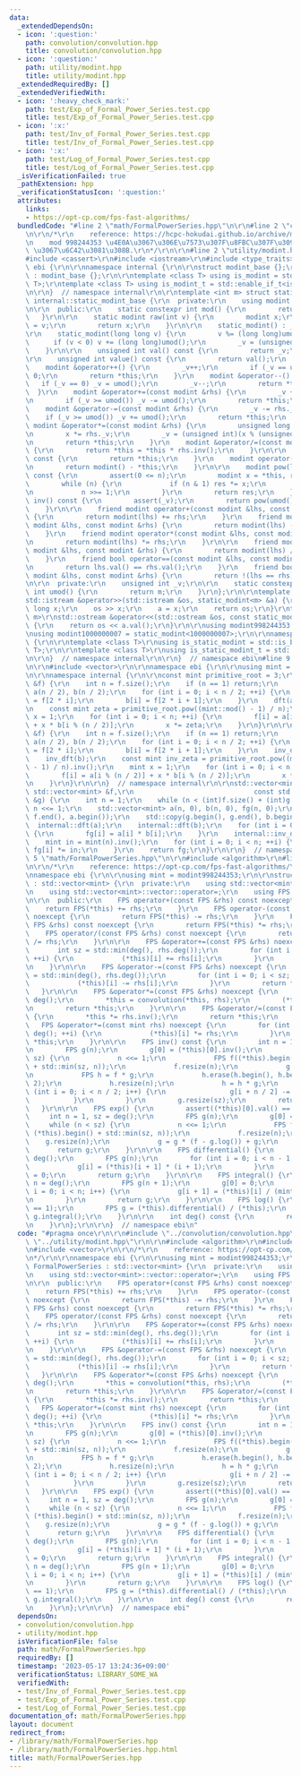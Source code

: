```yaml
---
data:
  _extendedDependsOn:
  - icon: ':question:'
    path: convolution/convolution.hpp
    title: convolution/convolution.hpp
  - icon: ':question:'
    path: utility/modint.hpp
    title: utility/modint.hpp
  _extendedRequiredBy: []
  _extendedVerifiedWith:
  - icon: ':heavy_check_mark:'
    path: test/Exp_of_Formal_Power_Series.test.cpp
    title: test/Exp_of_Formal_Power_Series.test.cpp
  - icon: ':x:'
    path: test/Inv_of_Formal_Power_Series.test.cpp
    title: test/Inv_of_Formal_Power_Series.test.cpp
  - icon: ':x:'
    path: test/Log_of_Formal_Power_Series.test.cpp
    title: test/Log_of_Formal_Power_Series.test.cpp
  _isVerificationFailed: true
  _pathExtension: hpp
  _verificationStatusIcon: ':question:'
  attributes:
    links:
    - https://opt-cp.com/fps-fast-algorithms/
  bundledCode: "#line 2 \"math/FormalPowerSeries.hpp\"\n\r\n#line 2 \"convolution/convolution.hpp\"\
    \n\r\n/*\r\n    reference: https://hcpc-hokudai.github.io/archive/math_fft_002.pdf\r\
    \n    mod 998244353 \u4E0A\u3067\u306E\u7573\u307F\u8FBC\u307F\u3092 O(N log N)\
    \ \u3067\u6C42\u3081\u308B.\r\n*/\r\n\r\n#line 2 \"utility/modint.hpp\"\n\r\n\
    #include <cassert>\r\n#include <iostream>\r\n#include <type_traits>\r\n\r\nnamespace\
    \ ebi {\r\n\r\nnamespace internal {\r\n\r\nstruct modint_base {};\r\nstruct static_modint_base\
    \ : modint_base {};\r\n\r\ntemplate <class T> using is_modint = std::is_base_of<modint_base,\
    \ T>;\r\ntemplate <class T> using is_modint_t = std::enable_if_t<is_modint<T>::value>;\r\
    \n\r\n}  // namespace internal\r\n\r\ntemplate <int m> struct static_modint :\
    \ internal::static_modint_base {\r\n  private:\r\n    using modint = static_modint;\r\
    \n\r\n  public:\r\n    static constexpr int mod() {\r\n        return m;\r\n \
    \   }\r\n\r\n    static modint raw(int v) {\r\n        modint x;\r\n        x._v\
    \ = v;\r\n        return x;\r\n    }\r\n\r\n    static_modint() : _v(0) {}\r\n\
    \r\n    static_modint(long long v) {\r\n        v %= (long long)umod();\r\n  \
    \      if (v < 0) v += (long long)umod();\r\n        _v = (unsigned int)v;\r\n\
    \    }\r\n\r\n    unsigned int val() const {\r\n        return _v;\r\n    }\r\n\
    \r\n    unsigned int value() const {\r\n        return val();\r\n    }\r\n\r\n\
    \    modint &operator++() {\r\n        _v++;\r\n        if (_v == umod()) _v =\
    \ 0;\r\n        return *this;\r\n    }\r\n    modint &operator--() {\r\n     \
    \   if (_v == 0) _v = umod();\r\n        _v--;\r\n        return *this;\r\n  \
    \  }\r\n    modint &operator+=(const modint &rhs) {\r\n        _v += rhs._v;\r\
    \n        if (_v >= umod()) _v -= umod();\r\n        return *this;\r\n    }\r\n\
    \    modint &operator-=(const modint &rhs) {\r\n        _v -= rhs._v;\r\n    \
    \    if (_v >= umod()) _v += umod();\r\n        return *this;\r\n    }\r\n   \
    \ modint &operator*=(const modint &rhs) {\r\n        unsigned long long x = _v;\r\
    \n        x *= rhs._v;\r\n        _v = (unsigned int)(x % (unsigned long long)umod());\r\
    \n        return *this;\r\n    }\r\n    modint &operator/=(const modint &rhs)\
    \ {\r\n        return *this = *this * rhs.inv();\r\n    }\r\n\r\n    modint operator+()\
    \ const {\r\n        return *this;\r\n    }\r\n    modint operator-() const {\r\
    \n        return modint() - *this;\r\n    }\r\n\r\n    modint pow(long long n)\
    \ const {\r\n        assert(0 <= n);\r\n        modint x = *this, res = 1;\r\n\
    \        while (n) {\r\n            if (n & 1) res *= x;\r\n            x *= x;\r\
    \n            n >>= 1;\r\n        }\r\n        return res;\r\n    }\r\n    modint\
    \ inv() const {\r\n        assert(_v);\r\n        return pow(umod() - 2);\r\n\
    \    }\r\n\r\n    friend modint operator+(const modint &lhs, const modint &rhs)\
    \ {\r\n        return modint(lhs) += rhs;\r\n    }\r\n    friend modint operator-(const\
    \ modint &lhs, const modint &rhs) {\r\n        return modint(lhs) -= rhs;\r\n\
    \    }\r\n    friend modint operator*(const modint &lhs, const modint &rhs) {\r\
    \n        return modint(lhs) *= rhs;\r\n    }\r\n\r\n    friend modint operator/(const\
    \ modint &lhs, const modint &rhs) {\r\n        return modint(lhs) /= rhs;\r\n\
    \    }\r\n    friend bool operator==(const modint &lhs, const modint &rhs) {\r\
    \n        return lhs.val() == rhs.val();\r\n    }\r\n    friend bool operator!=(const\
    \ modint &lhs, const modint &rhs) {\r\n        return !(lhs == rhs);\r\n    }\r\
    \n\r\n  private:\r\n    unsigned int _v;\r\n\r\n    static constexpr unsigned\
    \ int umod() {\r\n        return m;\r\n    }\r\n};\r\n\r\ntemplate <int m>\r\n\
    std::istream &operator>>(std::istream &os, static_modint<m> &a) {\r\n    long\
    \ long x;\r\n    os >> x;\r\n    a = x;\r\n    return os;\r\n}\r\ntemplate <int\
    \ m>\r\nstd::ostream &operator<<(std::ostream &os, const static_modint<m> &a)\
    \ {\r\n    return os << a.val();\r\n}\r\n\r\nusing modint998244353 = static_modint<998244353>;\r\
    \nusing modint1000000007 = static_modint<1000000007>;\r\n\r\nnamespace internal\
    \ {\r\n\r\ntemplate <class T>\r\nusing is_static_modint = std::is_base_of<internal::static_modint_base,\
    \ T>;\r\n\r\ntemplate <class T>\r\nusing is_static_modint_t = std::enable_if_t<is_static_modint<T>::value>;\r\
    \n\r\n}  // namespace internal\r\n\r\n}  // namespace ebi\n#line 9 \"convolution/convolution.hpp\"\
    \n\r\n#include <vector>\r\n\r\nnamespace ebi {\r\n\r\nusing mint = ebi::modint998244353;\r\
    \n\r\nnamespace internal {\r\n\r\nconst mint primitive_root = 3;\r\n\r\nvoid dft(std::vector<mint>\
    \ &f) {\r\n    int n = f.size();\r\n    if (n == 1) return;\r\n    std::vector<mint>\
    \ a(n / 2), b(n / 2);\r\n    for (int i = 0; i < n / 2; ++i) {\r\n        a[i]\
    \ = f[2 * i];\r\n        b[i] = f[2 * i + 1];\r\n    }\r\n    dft(a);\r\n    dft(b);\r\
    \n    const mint zeta = primitive_root.pow((mint::mod() - 1) / n);\r\n    mint\
    \ x = 1;\r\n    for (int i = 0; i < n; ++i) {\r\n        f[i] = a[i % (n / 2)]\
    \ + x * b[i % (n / 2)];\r\n        x *= zeta;\r\n    }\r\n}\r\n\r\nvoid inv_dft(std::vector<mint>\
    \ &f) {\r\n    int n = f.size();\r\n    if (n == 1) return;\r\n    std::vector<mint>\
    \ a(n / 2), b(n / 2);\r\n    for (int i = 0; i < n / 2; ++i) {\r\n        a[i]\
    \ = f[2 * i];\r\n        b[i] = f[2 * i + 1];\r\n    }\r\n    inv_dft(a);\r\n\
    \    inv_dft(b);\r\n    const mint inv_zeta = primitive_root.pow((mint::mod()\
    \ - 1) / n).inv();\r\n    mint x = 1;\r\n    for (int i = 0; i < n; ++i) {\r\n\
    \        f[i] = a[i % (n / 2)] + x * b[i % (n / 2)];\r\n        x *= inv_zeta;\r\
    \n    }\r\n}\r\n\r\n}  // namespace internal\r\n\r\nstd::vector<mint> convolution(const\
    \ std::vector<mint> &f,\r\n                              const std::vector<mint>\
    \ &g) {\r\n    int n = 1;\r\n    while (n < (int)f.size() + (int)g.size() - 1)\
    \ n <<= 1;\r\n    std::vector<mint> a(n, 0), b(n, 0), fg(n, 0);\r\n    std::copy(f.begin(),\
    \ f.end(), a.begin());\r\n    std::copy(g.begin(), g.end(), b.begin());\r\n  \
    \  internal::dft(a);\r\n    internal::dft(b);\r\n    for (int i = 0; i < n; ++i)\
    \ {\r\n        fg[i] = a[i] * b[i];\r\n    }\r\n    internal::inv_dft(fg);\r\n\
    \    mint in = mint(n).inv();\r\n    for (int i = 0; i < n; ++i) {\r\n       \
    \ fg[i] *= in;\r\n    }\r\n    return fg;\r\n}\r\n\r\n}  // namespace ebi\n#line\
    \ 5 \"math/FormalPowerSeries.hpp\"\n\r\n#include <algorithm>\r\n#line 9 \"math/FormalPowerSeries.hpp\"\
    \n\r\n/*\r\n    reference: https://opt-cp.com/fps-fast-algorithms/\r\n*/\r\n\r\
    \nnamespace ebi {\r\n\r\nusing mint = modint998244353;\r\n\r\nstruct FormalPowerSeries\
    \ : std::vector<mint> {\r\n  private:\r\n    using std::vector<mint>::vector;\r\
    \n    using std::vector<mint>::vector::operator=;\r\n    using FPS = FormalPowerSeries;\r\
    \n\r\n  public:\r\n    FPS operator+(const FPS &rhs) const noexcept {\r\n    \
    \    return FPS(*this) += rhs;\r\n    }\r\n    FPS operator-(const FPS &rhs) const\
    \ noexcept {\r\n        return FPS(*this) -= rhs;\r\n    }\r\n    FPS operator*(const\
    \ FPS &rhs) const noexcept {\r\n        return FPS(*this) *= rhs;\r\n    }\r\n\
    \    FPS operator/(const FPS &rhs) const noexcept {\r\n        return FPS(*this)\
    \ /= rhs;\r\n    }\r\n\r\n    FPS &operator+=(const FPS &rhs) noexcept {\r\n \
    \       int sz = std::min(deg(), rhs.deg());\r\n        for (int i = 0; i < sz;\
    \ ++i) {\r\n            (*this)[i] += rhs[i];\r\n        }\r\n        return *this;\r\
    \n    }\r\n\r\n    FPS &operator-=(const FPS &rhs) noexcept {\r\n        int sz\
    \ = std::min(deg(), rhs.deg());\r\n        for (int i = 0; i < sz; ++i) {\r\n\
    \            (*this)[i] -= rhs[i];\r\n        }\r\n        return *this;\r\n \
    \   }\r\n\r\n    FPS &operator*=(const FPS &rhs) noexcept {\r\n        int n =\
    \ deg();\r\n        *this = convolution(*this, rhs);\r\n        (*this).resize(n);\r\
    \n        return *this;\r\n    }\r\n\r\n    FPS &operator/=(const FPS &rhs) noexcept\
    \ {\r\n        *this *= rhs.inv();\r\n        return *this;\r\n    }\r\n\r\n \
    \   FPS &operator*=(const mint rhs) noexcept {\r\n        for (int i = 0; i <\
    \ deg(); ++i) {\r\n            (*this)[i] *= rhs;\r\n        }\r\n        return\
    \ *this;\r\n    }\r\n\r\n    FPS inv() const {\r\n        int n = 1, sz = deg();\r\
    \n        FPS g(n);\r\n        g[0] = (*this)[0].inv();\r\n        while (n <\
    \ sz) {\r\n            n <<= 1;\r\n            FPS f((*this).begin(), (*this).begin()\
    \ + std::min(sz, n));\r\n            f.resize(n);\r\n            g.resize(n);\r\
    \n            FPS h = f * g;\r\n            h.erase(h.begin(), h.begin() + n /\
    \ 2);\r\n            h.resize(n);\r\n            h = h * g;\r\n            for\
    \ (int i = 0; i < n / 2; i++) {\r\n                g[i + n / 2] -= h[i];\r\n \
    \           }\r\n        }\r\n        g.resize(sz);\r\n        return g;\r\n \
    \   }\r\n\r\n    FPS exp() {\r\n        assert((*this)[0].val() == 0);\r\n   \
    \     int n = 1, sz = deg();\r\n        FPS g(n);\r\n        g[0] = 1;\r\n   \
    \     while (n < sz) {\r\n            n <<= 1;\r\n            FPS f((*this).begin(),\
    \ (*this).begin() + std::min(sz, n));\r\n            f.resize(n);\r\n        \
    \    g.resize(n);\r\n            g = g * (f - g.log()) + g;\r\n        }\r\n \
    \       return g;\r\n    }\r\n\r\n    FPS differential() {\r\n        int n =\
    \ deg();\r\n        FPS g(n);\r\n        for (int i = 0; i < n - 1; i++) {\r\n\
    \            g[i] = (*this)[i + 1] * (i + 1);\r\n        }\r\n        g[n - 1]\
    \ = 0;\r\n        return g;\r\n    }\r\n\r\n    FPS integral() {\r\n        int\
    \ n = deg();\r\n        FPS g(n + 1);\r\n        g[0] = 0;\r\n        for (int\
    \ i = 0; i < n; i++) {\r\n            g[i + 1] = (*this)[i] / (mint(i + 1));\r\
    \n        }\r\n        return g;\r\n    }\r\n\r\n    FPS log() {\r\n        assert((*this)[0].val()\
    \ == 1);\r\n        FPS g = (*this).differential() / (*this);\r\n        return\
    \ g.integral();\r\n    }\r\n\r\n    int deg() const {\r\n        return (*this).size();\r\
    \n    }\r\n};\r\n\r\n}  // namespace ebi\n"
  code: "#pragma once\r\n\r\n#include \"../convolution/convolution.hpp\"\r\n#include\
    \ \"../utility/modint.hpp\"\r\n\r\n#include <algorithm>\r\n#include <cassert>\r\
    \n#include <vector>\r\n\r\n/*\r\n    reference: https://opt-cp.com/fps-fast-algorithms/\r\
    \n*/\r\n\r\nnamespace ebi {\r\n\r\nusing mint = modint998244353;\r\n\r\nstruct\
    \ FormalPowerSeries : std::vector<mint> {\r\n  private:\r\n    using std::vector<mint>::vector;\r\
    \n    using std::vector<mint>::vector::operator=;\r\n    using FPS = FormalPowerSeries;\r\
    \n\r\n  public:\r\n    FPS operator+(const FPS &rhs) const noexcept {\r\n    \
    \    return FPS(*this) += rhs;\r\n    }\r\n    FPS operator-(const FPS &rhs) const\
    \ noexcept {\r\n        return FPS(*this) -= rhs;\r\n    }\r\n    FPS operator*(const\
    \ FPS &rhs) const noexcept {\r\n        return FPS(*this) *= rhs;\r\n    }\r\n\
    \    FPS operator/(const FPS &rhs) const noexcept {\r\n        return FPS(*this)\
    \ /= rhs;\r\n    }\r\n\r\n    FPS &operator+=(const FPS &rhs) noexcept {\r\n \
    \       int sz = std::min(deg(), rhs.deg());\r\n        for (int i = 0; i < sz;\
    \ ++i) {\r\n            (*this)[i] += rhs[i];\r\n        }\r\n        return *this;\r\
    \n    }\r\n\r\n    FPS &operator-=(const FPS &rhs) noexcept {\r\n        int sz\
    \ = std::min(deg(), rhs.deg());\r\n        for (int i = 0; i < sz; ++i) {\r\n\
    \            (*this)[i] -= rhs[i];\r\n        }\r\n        return *this;\r\n \
    \   }\r\n\r\n    FPS &operator*=(const FPS &rhs) noexcept {\r\n        int n =\
    \ deg();\r\n        *this = convolution(*this, rhs);\r\n        (*this).resize(n);\r\
    \n        return *this;\r\n    }\r\n\r\n    FPS &operator/=(const FPS &rhs) noexcept\
    \ {\r\n        *this *= rhs.inv();\r\n        return *this;\r\n    }\r\n\r\n \
    \   FPS &operator*=(const mint rhs) noexcept {\r\n        for (int i = 0; i <\
    \ deg(); ++i) {\r\n            (*this)[i] *= rhs;\r\n        }\r\n        return\
    \ *this;\r\n    }\r\n\r\n    FPS inv() const {\r\n        int n = 1, sz = deg();\r\
    \n        FPS g(n);\r\n        g[0] = (*this)[0].inv();\r\n        while (n <\
    \ sz) {\r\n            n <<= 1;\r\n            FPS f((*this).begin(), (*this).begin()\
    \ + std::min(sz, n));\r\n            f.resize(n);\r\n            g.resize(n);\r\
    \n            FPS h = f * g;\r\n            h.erase(h.begin(), h.begin() + n /\
    \ 2);\r\n            h.resize(n);\r\n            h = h * g;\r\n            for\
    \ (int i = 0; i < n / 2; i++) {\r\n                g[i + n / 2] -= h[i];\r\n \
    \           }\r\n        }\r\n        g.resize(sz);\r\n        return g;\r\n \
    \   }\r\n\r\n    FPS exp() {\r\n        assert((*this)[0].val() == 0);\r\n   \
    \     int n = 1, sz = deg();\r\n        FPS g(n);\r\n        g[0] = 1;\r\n   \
    \     while (n < sz) {\r\n            n <<= 1;\r\n            FPS f((*this).begin(),\
    \ (*this).begin() + std::min(sz, n));\r\n            f.resize(n);\r\n        \
    \    g.resize(n);\r\n            g = g * (f - g.log()) + g;\r\n        }\r\n \
    \       return g;\r\n    }\r\n\r\n    FPS differential() {\r\n        int n =\
    \ deg();\r\n        FPS g(n);\r\n        for (int i = 0; i < n - 1; i++) {\r\n\
    \            g[i] = (*this)[i + 1] * (i + 1);\r\n        }\r\n        g[n - 1]\
    \ = 0;\r\n        return g;\r\n    }\r\n\r\n    FPS integral() {\r\n        int\
    \ n = deg();\r\n        FPS g(n + 1);\r\n        g[0] = 0;\r\n        for (int\
    \ i = 0; i < n; i++) {\r\n            g[i + 1] = (*this)[i] / (mint(i + 1));\r\
    \n        }\r\n        return g;\r\n    }\r\n\r\n    FPS log() {\r\n        assert((*this)[0].val()\
    \ == 1);\r\n        FPS g = (*this).differential() / (*this);\r\n        return\
    \ g.integral();\r\n    }\r\n\r\n    int deg() const {\r\n        return (*this).size();\r\
    \n    }\r\n};\r\n\r\n}  // namespace ebi"
  dependsOn:
  - convolution/convolution.hpp
  - utility/modint.hpp
  isVerificationFile: false
  path: math/FormalPowerSeries.hpp
  requiredBy: []
  timestamp: '2023-05-17 13:24:36+09:00'
  verificationStatus: LIBRARY_SOME_WA
  verifiedWith:
  - test/Inv_of_Formal_Power_Series.test.cpp
  - test/Exp_of_Formal_Power_Series.test.cpp
  - test/Log_of_Formal_Power_Series.test.cpp
documentation_of: math/FormalPowerSeries.hpp
layout: document
redirect_from:
- /library/math/FormalPowerSeries.hpp
- /library/math/FormalPowerSeries.hpp.html
title: math/FormalPowerSeries.hpp
---
```

